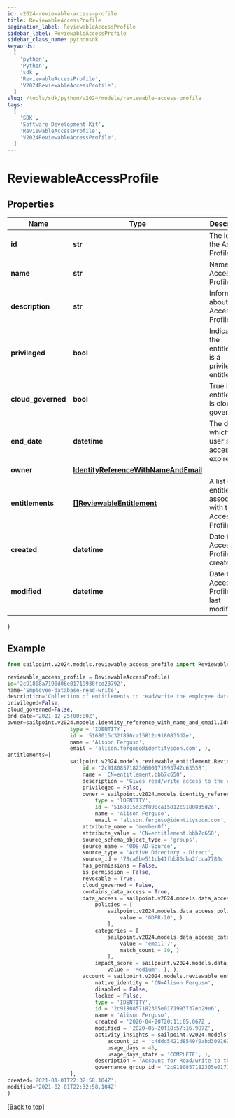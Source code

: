 ```yaml
---
id: v2024-reviewable-access-profile
title: ReviewableAccessProfile
pagination_label: ReviewableAccessProfile
sidebar_label: ReviewableAccessProfile
sidebar_class_name: pythonsdk
keywords:
  [
    'python',
    'Python',
    'sdk',
    'ReviewableAccessProfile',
    'V2024ReviewableAccessProfile',
  ]
slug: /tools/sdk/python/v2024/models/reviewable-access-profile
tags:
  [
    'SDK',
    'Software Development Kit',
    'ReviewableAccessProfile',
    'V2024ReviewableAccessProfile',
  ]
---
```


# ReviewableAccessProfile

## Properties

| Name | Type | Description | Notes |
| --- | --- | --- | --- |
| **id** | **str** | The id of the Access Profile | [optional] |
| **name** | **str** | Name of the Access Profile | [optional] |
| **description** | **str** | Information about the Access Profile | [optional] |
| **privileged** | **bool** | Indicates if the entitlement is a privileged entitlement | [optional] |
| **cloud_governed** | **bool** | True if the entitlement is cloud governed | [optional] |
| **end_date** | **datetime** | The date at which a user's access expires | [optional] |
| **owner** | [**IdentityReferenceWithNameAndEmail**](identity-reference-with-name-and-email) |  | [optional] |
| **entitlements** | [**[]ReviewableEntitlement**](reviewable-entitlement) | A list of entitlements associated with this Access Profile | [optional] |
| **created** | **datetime** | Date the Access Profile was created. | [optional] |
| **modified** | **datetime** | Date the Access Profile was last modified. | [optional] |

}

## Example

```python
from sailpoint.v2024.models.reviewable_access_profile import ReviewableAccessProfile

reviewable_access_profile = ReviewableAccessProfile(
id='2c91808a7190d06e01719938fcd20792',
name='Employee-database-read-write',
description='Collection of entitlements to read/write the employee database',
privileged=False,
cloud_governed=False,
end_date='2021-12-25T00:00Z',
owner=sailpoint.v2024.models.identity_reference_with_name_and_email.IdentityReferenceWithNameAndEmail(
                    type = 'IDENTITY',
                    id = '5168015d32f890ca15812c9180835d2e',
                    name = 'Alison Ferguso',
                    email = 'alison.ferguso@identitysoon.com', ),
entitlements=[
                    sailpoint.v2024.models.reviewable_entitlement.ReviewableEntitlement(
                        id = '2c918085718230600171993742c63558',
                        name = 'CN=entitlement.bbb7c650',
                        description = 'Gives read/write access to the company database',
                        privileged = False,
                        owner = sailpoint.v2024.models.identity_reference_with_name_and_email.IdentityReferenceWithNameAndEmail(
                            type = 'IDENTITY',
                            id = '5168015d32f890ca15812c9180835d2e',
                            name = 'Alison Ferguso',
                            email = 'alison.ferguso@identitysoon.com', ),
                        attribute_name = 'memberOf',
                        attribute_value = 'CN=entitlement.bbb7c650',
                        source_schema_object_type = 'groups',
                        source_name = 'ODS-AD-Source',
                        source_type = 'Active Directory - Direct',
                        source_id = '78ca6be511cb41fbb86dba2fcca7780c',
                        has_permissions = False,
                        is_permission = False,
                        revocable = True,
                        cloud_governed = False,
                        contains_data_access = True,
                        data_access = sailpoint.v2024.models.data_access.DataAccess(
                            policies = [
                                sailpoint.v2024.models.data_access_policies_inner.DataAccess_policies_inner(
                                    value = 'GDPR-20', )
                                ],
                            categories = [
                                sailpoint.v2024.models.data_access_categories_inner.DataAccess_categories_inner(
                                    value = 'email-7',
                                    match_count = 10, )
                                ],
                            impact_score = sailpoint.v2024.models.data_access_impact_score.DataAccess_impactScore(
                                value = 'Medium', ), ),
                        account = sailpoint.v2024.models.reviewable_entitlement_account.ReviewableEntitlement_account(
                            native_identity = 'CN=Alison Ferguso',
                            disabled = False,
                            locked = False,
                            type = 'IDENTITY',
                            id = '2c9180857182305e0171993737eb29e6',
                            name = 'Alison Ferguso',
                            created = '2020-04-20T20:11:05.067Z',
                            modified = '2020-05-20T18:57:16.987Z',
                            activity_insights = sailpoint.v2024.models.activity_insights.ActivityInsights(
                                account_id = 'c4ddd5421d8549f0abd309162cafd3b1',
                                usage_days = 45,
                                usage_days_state = 'COMPLETE', ),
                            description = 'Account for Read/write to the company database',
                            governance_group_id = '2c9180857182305e0171993737eb29e6', ), )
                    ],
created='2021-01-01T22:32:58.104Z',
modified='2021-02-01T22:32:58.104Z'
)

```

[[Back to top]](#)
